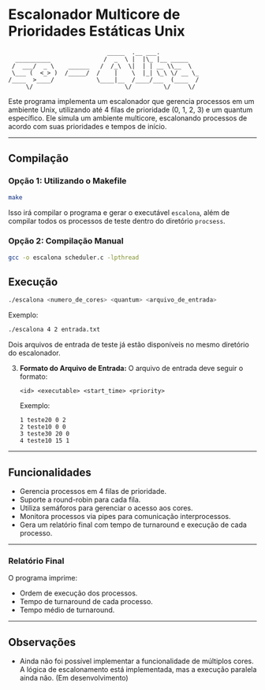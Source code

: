 # Escalonador Multicore de Prioridades Estáticas Unix

```
                            _____  .__ ___.                                                              
  __________               /  _  \ |  |\_ |__ _____                                                      
 /  ___/  _ \    ______   /  /_\  \|  | | __ \\__  \                                                     
 \___ (  <_> )  /_____/  /    |    \  |_| \_\ \/ __ \_                                                   
/____  >____/            \____|__  /____/___  (____  /                                                   
     \/                          \/         \/     \/                                                    

```

Este programa implementa um escalonador que gerencia processos em um ambiente Unix, utilizando até 4 filas de prioridade (0, 1, 2, 3) e um quantum específico. Ele simula um ambiente multicore, escalonando processos de acordo com suas prioridades e tempos de início.

---

## Compilação

### Opção 1: Utilizando o Makefile


   ```bash
   make
   ```

Isso irá compilar o programa e gerar o executável `escalona`, além de compilar todos os processos de teste dentro do diretório `procsess`.

### Opção 2: Compilação Manual


   ```bash
   gcc -o escalona scheduler.c -lpthread
   ```

## Execução

   ```bash
   ./escalona <numero_de_cores> <quantum> <arquivo_de_entrada>
   ```

   Exemplo:

   ```bash
   ./escalona 4 2 entrada.txt
   ```
Dois arquivos de entrada de teste já estão disponíveis no mesmo diretório do escalonador.

3. **Formato do Arquivo de Entrada:**
   O arquivo de entrada deve seguir o formato:

   ```
   <id> <executable> <start_time> <priority>
   ```

   Exemplo:

   ```
   1 teste20 0 2
   2 teste10 0 0
   3 teste30 20 0
   4 teste10 15 1
   ```

---

## Funcionalidades

- Gerencia processos em 4 filas de prioridade.
- Suporte a round-robin para cada fila.
- Utiliza semáforos para gerenciar o acesso aos cores.
- Monitora processos via pipes para comunicação interprocessos.
- Gera um relatório final com tempo de turnaround e execução de cada processo.

---

### Relatório Final

O programa imprime:

- Ordem de execução dos processos.
- Tempo de turnaround de cada processo.
- Tempo médio de turnaround.

---

## Observações

- Ainda não foi possível implementar a funcionalidade de múltiplos cores. A lógica de escalonamento está implementada, mas a execução paralela ainda não. (Em desenvolvimento)
